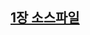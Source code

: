 ## <A href="https://github.com/Hwang-chanyoung/processing/blob/master/Problem1_drawing_pen.pde">1장 소스파일</A>
##
